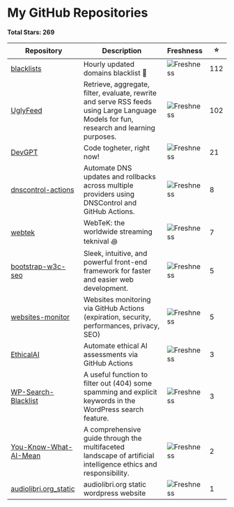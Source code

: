 
# My GitHub Repositories

**Total Stars: 269**

| Repository | Description | Freshness | ⭐️ |
|------------|-------------|-----------|----|
| [blacklists](https://github.com/fabriziosalmi/blacklists) | Hourly updated domains blacklist 🚫  | ![Freshness](<img src="https://img.shields.io/badge/today-brightgreen?style=flat-square" alt="today">) | 112 |
| [UglyFeed](https://github.com/fabriziosalmi/UglyFeed) | Retrieve, aggregate, filter, evaluate, rewrite and serve RSS feeds using Large Language Models for fun, research and learning purposes. | ![Freshness](<img src="https://img.shields.io/badge/today-brightgreen?style=flat-square" alt="today">) | 102 |
| [DevGPT](https://github.com/fabriziosalmi/DevGPT) | Code togheter, right now! | ![Freshness](<img src="https://img.shields.io/badge/1%20month%20ago-lightgrey?style=flat-square" alt="1 month ago">) | 21 |
| [dnscontrol-actions](https://github.com/fabriziosalmi/dnscontrol-actions) | Automate DNS updates and rollbacks across multiple providers using DNSControl and GitHub Actions. | ![Freshness](<img src="https://img.shields.io/badge/9%20months%20ago-lightgrey?style=flat-square" alt="9 months ago">) | 8 |
| [webtek](https://github.com/fabriziosalmi/webtek) | WebTeK: the worldwide streaming teknival ꩜ | ![Freshness](<img src="https://img.shields.io/badge/1%20week%20ago-lightgrey?style=flat-square" alt="1 week ago">) | 7 |
| [bootstrap-w3c-seo](https://github.com/fabriziosalmi/bootstrap-w3c-seo) | Sleek, intuitive, and powerful front-end framework for faster and easier web development. | ![Freshness](<img src="https://img.shields.io/badge/7%20years%20ago-lightgrey?style=flat-square" alt="7 years ago">) | 5 |
| [websites-monitor](https://github.com/fabriziosalmi/websites-monitor) | Websites monitoring via GitHub Actions (expiration, security, performances, privacy, SEO) | ![Freshness](<img src="https://img.shields.io/badge/today-brightgreen?style=flat-square" alt="today">) | 5 |
| [EthicalAI](https://github.com/fabriziosalmi/EthicalAI) | Automate ethical AI assessments via GitHub Actions | ![Freshness](<img src="https://img.shields.io/badge/3%20months%20ago-lightgrey?style=flat-square" alt="3 months ago">) | 3 |
| [WP-Search-Blacklist](https://github.com/fabriziosalmi/WP-Search-Blacklist) | A useful function to filter out (404) some spamming and explicit keywords in the WordPress search feature. | ![Freshness](<img src="https://img.shields.io/badge/2%20years%20ago-lightgrey?style=flat-square" alt="2 years ago">) | 3 |
| [You-Know-What-AI-Mean](https://github.com/fabriziosalmi/You-Know-What-AI-Mean) | A comprehensive guide through the multifaceted landscape of artificial intelligence ethics and responsibility. | ![Freshness](<img src="https://img.shields.io/badge/7%20months%20ago-lightgrey?style=flat-square" alt="7 months ago">) | 2 |
| [audiolibri.org_static](https://github.com/fabriziosalmi/audiolibri.org_static) | audiolibri.org static wordpress website | ![Freshness](<img src="https://img.shields.io/badge/1%20year%20ago-lightgrey?style=flat-square" alt="1 year ago">) | 1 |

